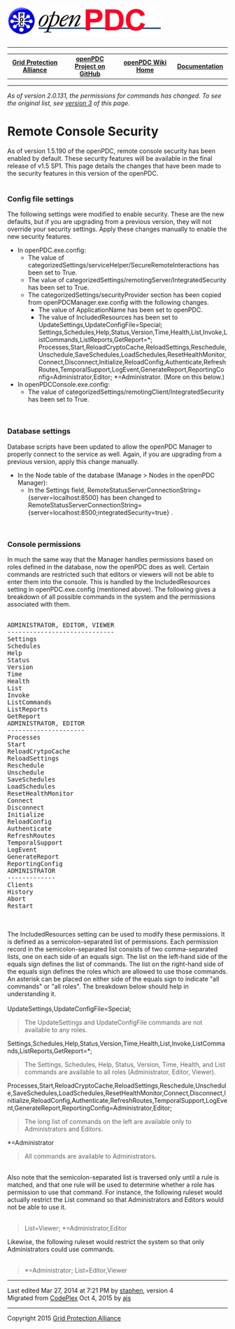 <html lang="en" xmlns="http://www.w3.org/1999/xhtml">
<head>
<meta charset="utf-8" />
</head>
<body>
<!--HtmlToGmd.Body-->
<h1><a href="https://github.com/GridProtectionAlliance/openPDC/tree/master/Source/Documentation/wiki/openPDC_Home.md"><img src="https://github.com/GridProtectionAlliance/openPDC/blob/master/Source/Documentation/wiki/openPDC_Logo.png" alt="The Open Source Phasor Data Concentrator" /></a></h1>
<hr />
<div id="NavigationMenu">
<table style="width: 100%; border-collapse: collapse; border: 0px solid gray;">
<tr>
<td style="width: 25%; text-align:center;"><b><a href="http://www.gridprotectionalliance.org">Grid Protection Alliance</a></b></td>
<td style="width: 25%; text-align:center;"><b><a href="https://github.com/GridProtectionAlliance/openPDC">openPDC Project on GitHub</a></b></td>
<td style="width: 25%; text-align:center;"><b><a href="https://github.com/GridProtectionAlliance/openPDC/tree/master/Source/Documentation/wiki/openPDC_Home.md">openPDC Wiki Home</a></b></td>
<td style="width: 25%; text-align:center;"><b><a href="https://github.com/GridProtectionAlliance/openPDC/tree/master/Source/Documentation/wiki/openPDC_Documentation_Home.md">Documentation</a></b></td>
</tr>
</table>
</div>
<hr />
<!--/HtmlToGmd.Body-->
<div class="WikiContent">
<div class="wikidoc"><i>As of version 2.0.131, the permissions for commands has changed. To see the original list, see
<a href="https://github.com/GridProtectionAlliance/openPDC/tree/master/Source/Documentation/wiki/Remote_Console_Security.files/Remote_Console_Security_Version_3.md">
version 3</a> of this page.</i><br>
<h1>Remote Console Security</h1>
As of version 1.5.190 of the openPDC, remote console security has been enabled by default. These security features will be available in the final release of v1.5 SP1. This page details the changes that have been made to the security features in this version
 of the openPDC.<br>
<br>
<h3>Config file settings</h3>
The following settings were modified to enable security. These are the new defaults, but if you are upgrading from a previous version, they will not override your security settings. Apply these changes manually to enable the new security features.<br>
<ul>
<li>In openPDC.exe.config:
<ul>
<li>The value of <span class="codeInline">categorizedSettings/serviceHelper/SecureRemoteInteractions</span> has been set to
<span class="codeInline">True</span>. </li><li>The value of <span class="codeInline">categorizedSettings/remotingServer/IntegratedSecurity</span> has been set to
<span class="codeInline">True</span>. </li><li>The <span class="codeInline">categorizedSettings/securityProvider</span> section has been copied from openPDCManager.exe.config with the following changes.
<ul>
<li>The value of <span class="codeInline">ApplicationName</span> has been set to
<span class="codeInline">openPDC</span>. </li><li>The value of <span class="codeInline">IncludedResources</span> has been set to
<span class="codeInline">UpdateSettings,UpdateConfigFile=Special; Settings,Schedules,Help,Status,Version,Time,Health,List,Invoke,ListCommands,ListReports,GetReport=*; Processes,Start,ReloadCryptoCache,ReloadSettings,Reschedule,Unschedule,SaveSchedules,LoadSchedules,ResetHealthMonitor,Connect,Disconnect,Initialize,ReloadConfig,Authenticate,RefreshRoutes,TemporalSupport,LogEvent,GenerateReport,ReportingConfig=Administrator,Editor;
 *=Administrator</span>. (More on this below.)</li></ul>
</li></ul>
</li><li>In openPDCConsole.exe.config:
<ul>
<li>The value of <span class="codeInline">categorizedSettings/remotingClient/IntegratedSecurity</span> has been set to
<span class="codeInline">True</span>.</li></ul>
</li></ul>
<br>
<h3>Database settings</h3>
Database scripts have been updated to allow the openPDC Manager to properly connect to the service as well. Again, if you are upgrading from a previous version, apply this change manually.<br>
<ul>
<li>In the Node table of the database (Manage &gt; Nodes in the openPDC Manager):
<ul>
<li>In the <span class="codeInline">Settings</span> field, <span class="codeInline">
RemoteStatusServerConnectionString={server=localhost:8500} </span>has been changed to
<span class="codeInline">RemoteStatusServerConnectionString={server=localhost:8500;integratedSecurity=true}
</span>.</li></ul>
</li></ul>
<br>
<h3>Console permissions</h3>
In much the same way that the Manager handles permissions based on roles defined in the database, now the openPDC does as well. Certain commands are restricted such that editors or viewers will not be able to enter them into the console. This is handled by
 the <span class="codeInline">IncludedResources</span> setting in openPDC.exe.config (mentioned above). The following gives a breakdown of all possible commands in the system and the permissions associated with them.<br>
<br>
<pre>
ADMINISTRATOR, EDITOR, VIEWER
-----------------------------
Settings
Schedules
Help
Status
Version
Time
Health
List
Invoke
ListCommands
ListReports
GetReport
ADMINISTRATOR, EDITOR
---------------------
Processes
Start
ReloadCrytpoCache
ReloadSettings
Reschedule
Unschedule
SaveSchedules
LoadSchedules
ResetHealthMonitor
Connect
Disconnect
Initialize
ReloadConfig
Authenticate
RefreshRoutes
TemporalSupport
LogEvent
GenerateReport
ReportingConfig
ADMINISTRATOR
-------------
Clients
History
Abort
Restart
</pre>
<br>
<br>
The <span class="codeInline">IncludedResources</span> setting can be used to modify these permissions. It is defined as a semicolon-separated list of permissions. Each permission record in the semicolon-separated list consists of two comma-separated lists,
 one on each side of an equals sign. The list on the left-hand side of the equals sign defines the list of commands. The list on the right-hand side of the equals sign defines the roles which are allowed to use those commands. An asterisk can be placed on either
 side of the equals sign to indicate &quot;all commands&quot; or &quot;all roles&quot;. The breakdown below should help in understanding it.<br>
<br>
<span class="codeInline">UpdateSettings,UpdateConfigFile=Special;</span><br>
<blockquote>The UpdateSettings and UpdateConfigFile commands are not available to any roles.</blockquote>
<span class="codeInline">Settings,Schedules,Help,Status,Version,Time,Health,List,Invoke,ListCommands,ListReports,GetReport=*;</span><br>
<blockquote>The Settings, Schedules, Help, Status, Version, Time, Health, and List commands are available to all roles (Administrator, Editor, Viewer).</blockquote>
<span class="codeInline">Processes,Start,ReloadCryptoCache,ReloadSettings,Reschedule,Unschedule,SaveSchedules,LoadSchedules,ResetHealthMonitor,Connect,Disconnect,Initialize,ReloadConfig,Authenticate,RefreshRoutes,TemporalSupport,LogEvent,GenerateReport,ReportingConfig=Administrator,Editor;</span><br>
<blockquote>The long list of commands on the left are available only to Administrators and Editors.</blockquote>
<span class="codeInline">*=Administrator</span><br>
<blockquote>All commands are available to Administrators.</blockquote>
<br>
Also note that the semicolon-separated list is traversed only until a rule is matched, and that one rule will be used to determine whether a role has permission to use that command. For instance, the following ruleset would actually restrict the List command
 so that Administrators and Editors would not be able to use it.<br>
<br>
<blockquote><span class="codeInline">List=Viewer; *=Administrator,Editor</span></blockquote>
Likewise, the following ruleset would restrict the system so that only Administrators could use commands.<br>
<br>
<blockquote><span class="codeInline">*=Administrator; List=Editor,Viewer</span></blockquote>
</div>
</div>
<div id="footer">
<hr />
Last edited <span class="smartDate" title="3/27/2014 7:21:10 PM" LocalTimeTicks="1395973270">Mar 27, 2014 at 7:21 PM</span> by <a id="wikiEditByLink" href="https://github.com/GridProtectionAlliance/openPDC/tree/master/Source/Documentation/wiki/Contributors/staphen.md">staphen</a>, version 4<br />
Migrated from <a href="http://openpdc.codeplex.com/wikipage?title=Remote%20Console%20Security">CodePlex</a> Oct 4, 2015 by <a href="https://github.com/GridProtectionAlliance/openPDC/tree/master/Source/Documentation/wiki/Contributors/ajstadlin.md">ajs</a>
</div>
<!--HtmlToGmd.Foot-->
<div id="copyright">
<hr />
Copyright 2015 <a href="http://www.gridprotectionalliance.org">Grid Protection Alliance</a>
</div>
<!--/HtmlToGmd.Foot-->
</body>
</html>

